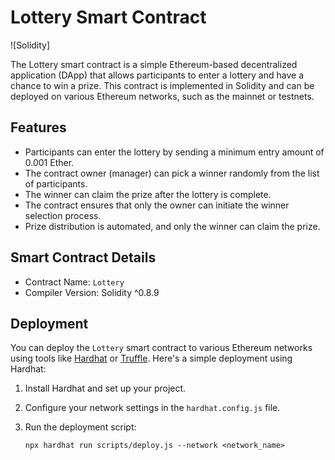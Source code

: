 # Lottery Smart Contract

![Solidity]

The Lottery smart contract is a simple Ethereum-based decentralized application (DApp) that allows participants to enter a lottery and have a chance to win a prize. This contract is implemented in Solidity and can be deployed on various Ethereum networks, such as the mainnet or testnets.

## Features

- Participants can enter the lottery by sending a minimum entry amount of 0.001 Ether.
- The contract owner (manager) can pick a winner randomly from the list of participants.
- The winner can claim the prize after the lottery is complete.
- The contract ensures that only the owner can initiate the winner selection process.
- Prize distribution is automated, and only the winner can claim the prize.

## Smart Contract Details

- Contract Name: `Lottery`
- Compiler Version: Solidity ^0.8.9

## Deployment

You can deploy the `Lottery` smart contract to various Ethereum networks using tools like [Hardhat](https://hardhat.org/) or [Truffle](https://www.trufflesuite.com/). Here's a simple deployment using Hardhat:

1. Install Hardhat and set up your project.

2. Configure your network settings in the `hardhat.config.js` file.

3. Run the deployment script:

   ```shell
   npx hardhat run scripts/deploy.js --network <network_name>
